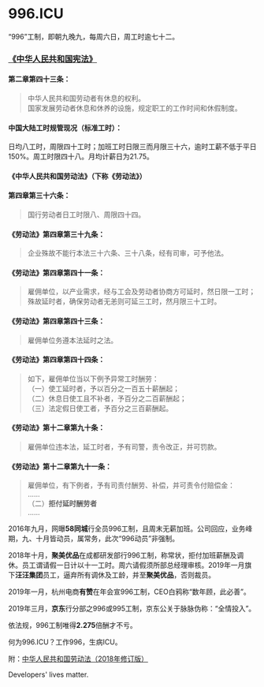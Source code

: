 996.ICU
===

“996”工制，即朝九晚九，每周六日，周工时逾七十二。

### [《中华人民共和国宪法》](http://www.npc.gov.cn/npc/xinwen/2018-03/22/content_2052489.htm)

#### 第二章第四十三条：

> 中华人民共和国劳动者有休息的权利。  
> 国家发展劳动者休息和休养的设施，规定职工的工作时间和休假制度。  

#### 中国大陆工时规管现况（标准工时）：
日均八工时，周限四十工时；加班工时日限三而月限三十六，逾时工薪不低于平日150%。周工时限四十八。月均计薪日为21.75。

#### 《中华人民共和国劳动法》（下称《劳动法》）
#### 第四章第三十六条：
>国行劳动者日工时限八、周限四十四。

#### 《劳动法》第四章第三十九条：
>企业殊故不能行本法三十六条、三十八条，经有司审，可予他法。

#### 《劳动法》第四章第四十一条：
>雇佣单位，以产业需求，经与工会及劳动者协商方可延时，然日限一工时；殊故延时者，确保劳动者无恙则可延三工时，然月限三十工时。

#### 《劳动法》第四章第四十三条：
>雇佣单位务遵本法延时之法。

#### 《劳动法》第四章第四十四条：
> 如下，雇佣单位当以下例予异常工时酬劳：  
>  （一）使工延时者，予以百分之一百五十薪酬起；  
>  （二）休息日使工且不补者，予百分之二百薪酬起；  
>  （三）法定假日使工者，予百分之三百薪酬起。 

#### 《劳动法》第十二章第九十条：
>雇佣单位违本法，延工时者，予有司警，责令改正，并可罚款。

#### 《劳动法》第十二章第九十一条：
> 雇佣单位，有下例者，予有司责付酬劳、补偿，并可责令付赔偿金：   
>  ……   
>  （二）**拒付延时酬劳者**   
>  ……   

2016年九月，网曝**58同城**行全员996工制，且周末无薪加班。公司回应，业务峰期，九、十月皆动员，属常务，此次“996动员”非强制。

2018年十月，**聚美优品**在成都研发部行996工制，称常状，拒付加班薪酬及调休。员工谓请假一日计以十一工时。周六请假须所部总经理审核。2019年一月旗下**汪汪集团**员工，逼弃所有调休及工龄，并至**聚美优品**，否则裁员。

2019年一月，杭州电商**有赞**在年会宣996工制，CEO白鸦称“数年顾，此必善”。

2019年三月，**京东**行分部之996或995工制，京东公关于脉脉伪称：“全情投入”。

依法规，996工制唯得**2.275**倍酬才不亏。

何为996.ICU？工作996，生病ICU。

附：[中华人民共和国劳动法（2018年修订版）](http://www.npc.gov.cn/npc/xinwen/2019-01/07/content_2070261.htm)

Developers' lives matter.
